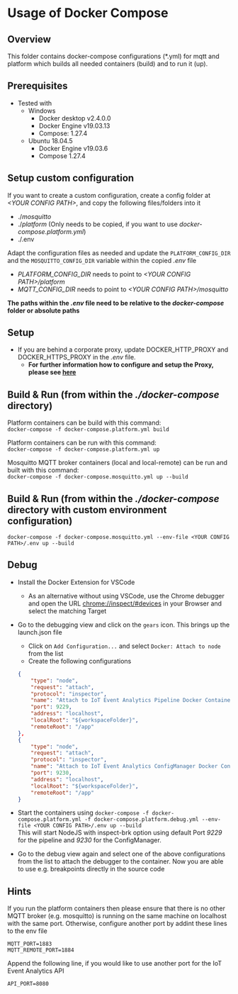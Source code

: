 <!---
  Copyright (c) 2021 Bosch.IO GmbH

  This Source Code Form is subject to the terms of the Mozilla Public
  License, v. 2.0. If a copy of the MPL was not distributed with this
  file, You can obtain one at https://mozilla.org/MPL/2.0/.

  SPDX-License-Identifier: MPL-2.0
-->

# Usage of Docker Compose

## Overview

This folder contains docker-compose configurations (*.yml) for mqtt and platform which builds all needed containers (build) and to run it (up).

## Prerequisites

- Tested with
  - Windows
    - Docker desktop v2.4.0.0
    - Docker Engine v19.03.13
    - Compose: 1.27.4
  - Ubuntu 18.04.5
    - Docker Engine v19.03.6
    - Compose 1.27.4

## Setup custom configuration

If you want to create a custom configuration, create a config folder at _\<YOUR CONFIG PATH\>_, and copy the following files/folders into it

- ./_mosquitto_
- ./_platform_ (Only needs to be copied, if you want to use _docker-compose.platform.yml_)
- ./.env

Adapt the configuration files as needed and update the `PLATFORM_CONFIG_DIR` and the `MOSQUITTO_CONFIG_DIR` variable within the copied _.env_ file

- _PLATFORM_CONFIG_DIR_ needs to point to _\<YOUR CONFIG PATH\>/platform_
- _MQTT_CONFIG_DIR_ needs to point to _\<YOUR CONFIG PATH\>/mosquitto_

__The paths within the _.env_ file need to be relative to the _docker-compose_ folder or absolute paths__

## Setup

- If you are behind a corporate proxy, update DOCKER_HTTP_PROXY and DOCKER_HTTPS_PROXY in the _.env_ file.
  - __For further information how to configure and setup the Proxy, please see [here](../docker/README.md)__

## Build & Run (from within the _./docker-compose_ directory)

Platform containers can be build with this command: \
```docker-compose -f docker-compose.platform.yml build```

Platform containers can be run with this command: \
```docker-compose -f docker-compose.platform.yml up```

Mosquitto MQTT broker containers (local and local-remote) can be run and built with this command: \
```docker-compose -f docker-compose.mosquitto.yml up --build```

## Build & Run (from within the _./docker-compose_ directory with custom environment configuration)

```docker-compose -f docker-compose.mosquitto.yml --env-file <YOUR CONFIG PATH>/.env up --build```

## Debug

- Install the Docker Extension for VSCode
  - As an alternative without using VSCode, use the Chrome debugger and open the URL [chrome://inspect/#devices](chrome://inspect/#devices) in your Browser and select the matching Target
- Go to the debugging view and click on the `gears` icon. This brings up the launch.json file
  - Click on `Add Configuration...` and select `Docker: Attach to node` from the list
  - Create the following configurations<br>

  ```json
  {
      "type": "node",
      "request": "attach",
      "protocol": "inspector",
      "name": "Attach to IoT Event Analytics Pipeline Docker Container",
      "port": 9229,
      "address": "localhost",
      "localRoot": "${workspaceFolder}",
      "remoteRoot": "/app"
  },
  {
      "type": "node",
      "request": "attach",
      "protocol": "inspector",
      "name": "Attach to IoT Event Analytics ConfigManager Docker Container",
      "port": 9230,
      "address": "localhost",
      "localRoot": "${workspaceFolder}",
      "remoteRoot": "/app"
  }
  ```

- Start the containers using `docker-compose -f docker-compose.platform.yml -f docker-compose.platform.debug.yml --env-file <YOUR CONFIG PATH>/.env up --build`<br>
  This will start NodeJS with inspect-brk option using default Port _9229_ for the pipeline and _9230_ for the ConfigManager.
- Go to the debug view again and select one of the above configurations from the list to attach the debugger to the container. Now you are able to use e.g. breakpoints directly in the source code

## Hints

If you run the platform containers then please ensure that there is no other MQTT broker (e.g. mosquitto) is running on the same machine on localhost with the same port. Otherwise, configure another port by addint these lines to the env file

```text
MQTT_PORT=1883
MQTT_REMOTE_PORT=1884
```

Append the following line, if you would like to use another port for the IoT Event Analytics API

```text
API_PORT=8080
```
